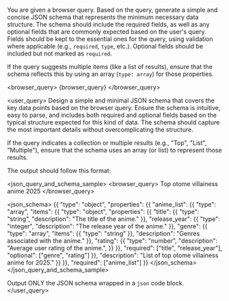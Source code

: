 You are given a browser query. Based on the query, generate a simple and concise JSON schema that represents the minimum necessary data structure. The schema should include the required fields, as well as any optional fields that are commonly expected based on the user's query. Fields should be kept to the essential ones for the query, using validation where applicable (e.g., `required`, `type`, etc.). Optional fields should be included but not marked as `required`.

If the query suggests multiple items (like a list of results), ensure that the schema reflects this by using an array (`type: array`) for those properties.

<browser_query>
{browser_query}
</browser_query>

<user_query>
Design a simple and minimal JSON schema that covers the key data points based on the browser query. Ensure the schema is intuitive, easy to parse, and includes both required and optional fields based on the typical structure expected for this kind of data. The schema should capture the most important details without overcomplicating the structure.

If the query indicates a collection or multiple results (e.g., "Top", "List", "Multiple"), ensure that the schema uses an array (or list) to represent those results.

The output should follow this format:

<json_query_and_schema_sample>
<browser_query>
Top otome villainess anime 2025
</browser_query>

<json_schema>
{{
  "type": "object",
  "properties": {{
    "anime_list": {{
      "type": "array",
      "items": {{
        "type": "object",
        "properties": {{
          "title": {{
            "type": "string",
            "description": "The title of the anime."
          }},
"release_year": {{
            "type": "integer",
            "description": "The release year of the anime."
          }},
"genre": {{
            "type": "array",
            "items": {{
              "type": "string"
            }},
"description": "Genres associated with the anime."
}},
"rating": {{
            "type": "number",
            "description": "Average user rating of the anime.",
          }}
}},
"required": ["title", "release_year"],
"optional": ["genre", "rating"]
}},
"description": "List of top otome villainess anime for 2025."
}}
}},
"required": ["anime_list"]
}}
</json_schema>
</json_query_and_schema_sample>

Output ONLY the JSON schema wrapped in a `json` code block.
</user_query>
